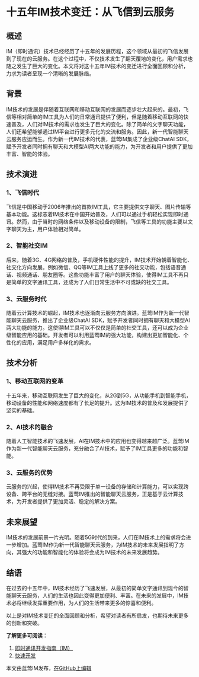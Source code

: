 # 十五年IM技术变迁：从飞信到云服务

## 概述

IM（即时通讯）技术已经经历了十五年的发展历程，这个领域从最初的飞信发展到了现在的云服务。在这个过程中，不仅技术发生了翻天覆地的变化，用户需求也随之发生了巨大的变化。本文将对这十五年IM技术的变迁进行全面回顾和分析，力求为读者呈现一个清晰的发展脉络。

## 背景

IM技术的发展是伴随着互联网和移动互联网的发展而逐步壮大起来的。最初，飞信等相对简单的IM工具为人们的日常通讯提供了便利，但是随着移动互联网的快速普及，人们对IM技术的需求也发生了巨大的变化。除了简单的文字聊天功能，人们还希望能够通过IM平台进行更多元化的交流和服务。因此，新一代智能聊天云服务应运而生。作为新一代IM技术的代表，蓝莺IM集成了企业级ChatAI SDK，赋予开发者同时拥有聊天和大模型AI两大功能的能力，为开发者和用户提供了更加丰富、智能的体验。

## 技术演进

### 1、飞信时代

飞信是中国移动于2006年推出的首款IM工具，它主要提供文字聊天、图片传输等基本功能。这标志着IM技术在中国开始普及，人们可以通过手机轻松实现即时通讯。然而，由于当时的网络条件以及移动设备的限制，飞信等工具的功能主要以文字聊天为主，用户体验相对简单。

### 2、智能社交IM

后来，随着3G、4G网络的普及，手机硬件性能的提升，IM技术开始朝着智能化、社交化方向发展。例如微信、QQ等IM工具上线了更多的社交功能，包括语音通话、视频通话、朋友圈等。这些功能丰富了用户的聊天体验，使得IM工具不再只是简单的文字通讯工具，还成为了人们日常生活中不可或缺的社交工具。

### 3、云服务时代

随着云计算技术的崛起，IM技术也逐渐向云服务方向演进。蓝莺IM作为新一代智能聊天云服务，推出了企业级ChatAI SDK，赋予开发者同时拥有聊天和大模型AI两大功能的能力。这使得IM工具可以不仅仅是简单的社交工具，还可以成为企业级智能应用的基础。开发者可以利用蓝莺IM的强大功能，构建出更加智能化、个性化的应用，满足用户多样化的需求。

## 技术分析

### 1、移动互联网的变革

十五年来，移动互联网发生了巨大的变化，从2G到5G，从功能手机到智能手机，移动设备的性能和网络速度都有了长足的提升。这为IM技术的普及和发展提供了坚实的基础。

### 2、AI技术的融合

随着人工智能技术的飞速发展，AI在IM技术中的应用也变得越来越广泛。蓝莺IM作为新一代智能聊天云服务，充分融合了AI技术，赋予了IM工具更多的功能和智能。

### 3、云服务的优势

云服务的兴起，使得IM技术不再受限于单一设备的存储和计算能力，可以实现跨设备、跨平台的无缝对接。蓝莺IM推出的智能聊天云服务，正是基于云计算技术，为开发者提供了更加灵活、稳定的解决方案。

## 未来展望

IM技术的发展前景一片光明。随着5G时代的到来，人们在IM技术上的需求将会进一步增加。蓝莺IM作为新一代智能聊天云服务，为IM技术的未来发展指明了方向，其强大的功能和智能化的体验将会成为IM技术的未来发展趋势。

## 结语

在过去的十五年中，IM技术经历了飞速发展，从最初的简单文字通讯到现今的智能聊天云服务，人们的生活也因此变得更加便利、丰富。在未来的发展中，IM技术必将继续发挥重要作用，为人们的生活带来更多的惊喜和便利。

以上是对IM技术变迁的全面回顾和分析，希望对读者有所启发，也期待未来更多的创新和突破。

**了解更多可阅读：**
1. [即时通讯开发指南（IM）](./)
2. [快速开发](quick-start/)

本文由蓝莺IM发布，[在GitHub上编辑](#)